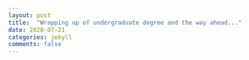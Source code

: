 ```yaml
---
layout: post
title:  "Wrapping up of undergraduate degree and the way ahead..."
date: 2020-07-21
categories: jekyll
comments: false
---
```

